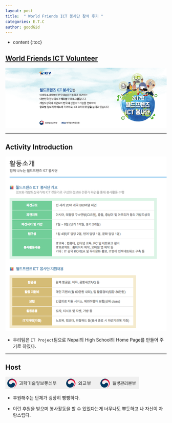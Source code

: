```yaml
---
layout: post
title:  " World Friends ICT 봉사단 참석 후기 "
categories: E.T.C
author: goodGid
---
```

* content
{:toc}

## [World Friends ICT Volunteer](https://kiv.nia.or.kr/front/main/main.do)


![](/assets/img/posts/ict_volunteer_1.png)


---

## Activity Introduction

![](/assets/img/posts/ict_volunteer_2.png)

* 우리팀은 `IT Project`팀으로 Nepal의 High School의 Home Page를 만들어 주기로 하였다.

---

## Host

![](/assets/img/posts/ict_volunteer_3.png)

* 후원해주는 단체가 굉장히 빵빵하다. 

* 이런 후원을 받으며 봉사활동을 할 수 있었다는게 너무나도 뿌듯하고 나 자신이 자랑스럽다.